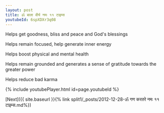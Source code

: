 ```yaml
---
layout: post
title: ॐ बाला वीर्य नमः ११ टाइम्स
youtubeId: 6spXDXr3q08
---
```

 
 
Helps get goodness, bliss and peace and God's blessings
 
Helps remain focused, help generate inner energy 
 
Helps boost physical and mental health 
 
Helps remain grounded and generates a sense of gratitude towards the greater power 
 
Helps reduce bad karma
 
 
 
 


{% include youtubePlayer.html id=page.youtubeId %}
 
[Next]({{ site.baseurl }}{% link  split1/_posts/2012-12-28-ॐ गण करतरे नमः ११ टाइम्स.md%})
 
